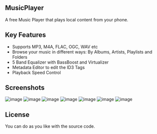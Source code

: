 ## MusicPlayer

A free Music Player that plays local content from your phone. 

## Key Features

* Supports MP3, M4A, FLAC, OGC, WAV etc
* Browse your music in different ways: By Albums, Artists, Playlists and Folders 
* 5 Band Equalizer with BassBoost and Virtualizer
* Metadata Editor to edit the ID3 Tags
* Playback Speed Control

## Screenshots

![image](/screenshots/image6.png) 
![image](/screenshots/image5.png)
![image](/screenshots/image7.png) 
![image](/screenshots/image3.png) 
![image](/screenshots/image2.png)
![image](/screenshots/image1.png)
![image](/screenshots/image4.png)

## License

You can do as you like with the source code.
